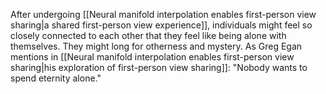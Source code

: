 ---
---

After undergoing [[Neural manifold interpolation enables first-person view sharing|a shared first-person view experience]], individuals might feel so closely connected to each other that they feel like being alone with themselves. They might long for otherness and mystery. As Greg Egan mentions in [[Neural manifold interpolation enables first-person view sharing|his exploration of first-person view sharing]]: "Nobody wants to spend eternity alone."